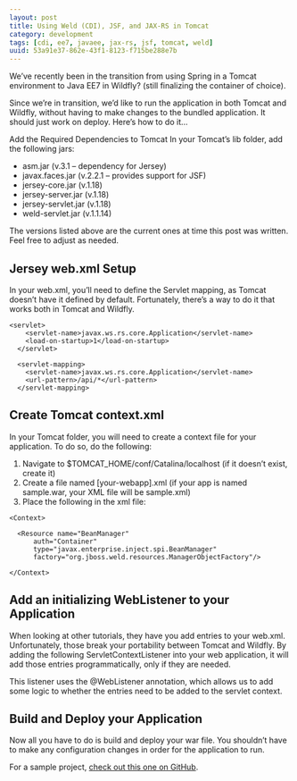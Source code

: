```yaml
---
layout: post
title: Using Weld (CDI), JSF, and JAX-RS in Tomcat 
category: development
tags: [cdi, ee7, javaee, jax-rs, jsf, tomcat, weld]
uuid: 53a91e37-862e-43f1-8123-f715be288e7b
---
```


We’ve recently been in the transition from using Spring in a Tomcat environment to Java EE7 in Wildfly? (still finalizing the container of choice).

Since we’re in transition, we’d like to run the application in both Tomcat and Wildfly, without having to make changes to the bundled application.  It should just work on deploy.  Here’s how to do it…

Add the Required Dependencies to Tomcat
In your Tomcat’s lib folder, add the following jars:

- asm.jar (v.3.1 – dependency for Jersey)
- javax.faces.jar (v.2.2.1 – provides support for JSF)
- jersey-core.jar (v.1.18)
- jersey-server.jar (v.1.18)
- jersey-servlet.jar (v.1.18)
- weld-servlet.jar (v.1.1.14)

The versions listed above are the current ones at time this post was written.  Feel free to adjust as needed.

## Jersey web.xml Setup

In your web.xml, you’ll need to define the Servlet mapping, as Tomcat doesn’t have it defined by default.  Fortunately, there’s a way to do it that works both in Tomcat and Wildfly.


<pre><code class="xml">&lt;servlet&gt;
    &lt;servlet-name&gt;javax.ws.rs.core.Application&lt;/servlet-name&gt;
    &lt;load-on-startup&gt;1&lt;/load-on-startup&gt;
  &lt;/servlet&gt;
 
  &lt;servlet-mapping&gt;
    &lt;servlet-name&gt;javax.ws.rs.core.Application&lt;/servlet-name&gt;
    &lt;url-pattern&gt;/api/*&lt;/url-pattern&gt;
  &lt;/servlet-mapping&gt;</code></pre>


## Create Tomcat context.xml

In your Tomcat folder, you will need to create a context file for your application.  To do so, do the following:

1. Navigate to $TOMCAT_HOME/conf/Catalina/localhost (if it doesn’t exist, create it)
2. Create a file named [your-webapp].xml (if your app is named sample.war, your XML file will be sample.xml)
3. Place the following in the xml file:

<pre><code class="xml">&lt;Context&gt;

  &lt;Resource name="BeanManager" 
      auth="Container"
      type="javax.enterprise.inject.spi.BeanManager"
      factory="org.jboss.weld.resources.ManagerObjectFactory"/&gt;

&lt;/Context&gt;</code></pre>
 

## Add an initializing WebListener to your Application

When looking at other tutorials, they have you add entries to your web.xml.  Unfortunately, those break your portability between Tomcat and Wildfly.  By adding the following ServletContextListener into your web application, it will add those entries programmatically, only if they are needed.

This listener uses the @WebListener annotation, which allows us to add some logic to whether the entries need to be added to the servlet context.

## Build and Deploy your Application

Now all you have to do is build and deploy your war file.  You shouldn’t have to make any configuration changes in order for the application to run.

For a sample project, [check out this one on GitHub](https://github.com/Nerdwin15/javaee-in-tomcat).

